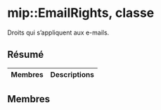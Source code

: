 # <a name="class-mipemailrights"></a>mip::EmailRights, classe 
Droits qui s’appliquent aux e-mails.
  
## <a name="summary"></a>Résumé
 Membres                        | Descriptions                                
--------------------------------|---------------------------------------------
  
## <a name="members"></a>Membres
